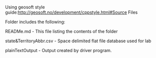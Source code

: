 Using geosoft style guide:http://geosoft.no/development/cppstyle.html#Source Files

Folder includes the following:

READMe.md - This file listing the contents of the folder

state&TerritoryAbbr.csv - Space delimited flat file database used for lab

plainTextOutput - Output created by driver program.
